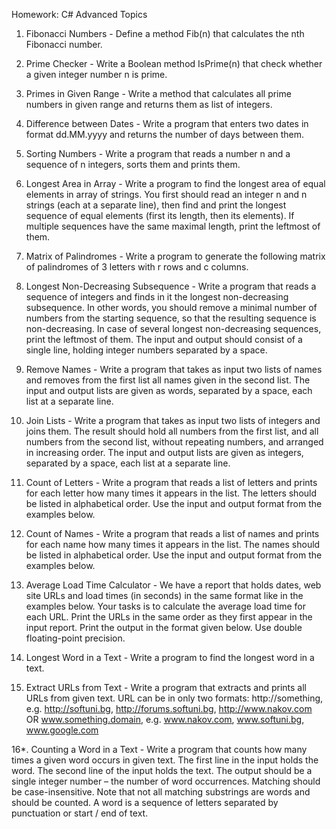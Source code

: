 ﻿﻿Homework: C# Advanced Topics

1. Fibonacci Numbers - Define a method Fib(n) that calculates the nth Fibonacci number.

2. Prime Checker - Write a Boolean method IsPrime(n) that check whether a given integer number n is prime.

3. Primes in Given Range - Write a method that calculates all prime numbers in given range and returns them as list of integers.

4. Difference between Dates - Write a program that enters two dates in format dd.MM.yyyy and returns the number of days between them.

5. Sorting Numbers - Write a program that reads a number n and a sequence of n integers, sorts them and prints them.

6. Longest Area in Array - Write a program to find the longest area of equal elements in array of strings. You first should read an integer n and n strings (each at a separate line), then find and print the longest sequence of equal elements (first its length, then its elements). If multiple sequences have the same maximal length, print the leftmost of them.

7. Matrix of Palindromes - Write a program to generate the following matrix of palindromes of 3 letters with r rows and c columns. 

8. Longest Non-Decreasing Subsequence - Write a program that reads a sequence of integers and finds in it the longest non-decreasing subsequence. In other words, you should remove a minimal number of numbers from the starting sequence, so that the resulting sequence is non-decreasing. In case of several longest non-decreasing sequences, print the leftmost of them. The input and output should consist of a single line, holding integer numbers separated by a space.

9. Remove Names - Write a program that takes as input two lists of names and removes from the first list all names given in the second list. The input and output lists are given as words, separated by a space, each list at a separate line.

10. Join Lists - Write a program that takes as input two lists of integers and joins them. The result should hold all numbers from the first list, and all numbers from the second list, without repeating numbers, and arranged in increasing order. The input and output lists are given as integers, separated by a space, each list at a separate line.

11. Count of Letters - Write a program that reads a list of letters and prints for each letter how many times it appears in the list. The letters should be listed in alphabetical order. Use the input and output format from the examples below.

12. Count of Names - Write a program that reads a list of names and prints for each name how many times it appears in the list. The names should be listed in alphabetical order. Use the input and output format from the examples below.

13. Average Load Time Calculator - We have a report that holds dates, web site URLs and load times (in seconds) in the same format like in the examples below. Your tasks is to calculate the average load time for each URL. Print the URLs in the same order as they first appear in the input report. Print the output in the format given below. Use double floating-point precision.

14. Longest Word in a Text - Write a program to find the longest word in a text.

15. Extract URLs from Text - Write a program that extracts and prints all URLs from given text. URL can be in only two formats:
http://something, e.g. http://softuni.bg, http://forums.softuni.bg, http://www.nakov.com OR www.something.domain, e.g. www.nakov.com, www.softuni.bg, www.google.com

16*. Counting a Word in a Text - Write a program that counts how many times a given word occurs in given text. The first line in the input holds the word. The second line of the input holds the text. The output should be a single integer number – the number of word occurrences. Matching should be case-insensitive. Note that not all matching substrings are words and should be counted. A word is a sequence of letters separated by punctuation or start / end of text. 